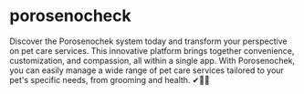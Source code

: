 # porosenocheck
Discover the Porosenochek system today and transform your perspective on pet care services. This innovative platform brings together convenience, customization, and compassion, all within a single app. With Porosenochek, you can easily manage a wide range of pet care services tailored to your pet's specific needs, from grooming and health. ✔🤳💖
